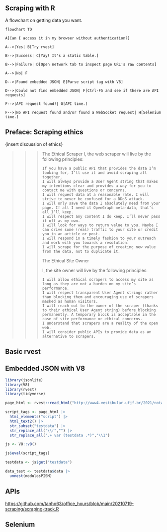 ## Scraping with R

A flowchart on getting data you want. 

```mermaid
flowchart TD

A[Can I access it in my browser without authentication?]

A-->|Yes| B[Try rvest]

B-->|Success| C[Yay! It's a static table.]

B-->|Failure| D[Open network tab to inspect page URL's raw contents]

A-->|No| F

D-->|Found embedded JSON| E[Parse script tag with V8]

D-->|Could not find embedded JSON| F[Ctrl-F5 and see if there are API requests]

F-->|API request found!| G[API time.]

F-->|No API request found and/or found a WebSocket request| H[Selenium time.]

```

## Preface: Scraping ethics
{insert discussion of ethics}

>>> 
>>> The Ethical Scraper
>>> I, the web scraper will live by the following principles:
>>> 
>>>     If you have a public API that provides the data I’m looking for, I’ll use it and avoid scraping all together.
>>>     I will always provide a User Agent string that makes my intentions clear and provides a way for you to contact me with questions or concerns.
>>>     I will request data at a reasonable rate. I will strive to never be confused for a DDoS attack.
>>>     I will only save the data I absolutely need from your page. If all I need it OpenGraph meta-data, that’s all I’ll keep.
>>>     I will respect any content I do keep. I’ll never pass it off as my own.
>>>     I will look for ways to return value to you. Maybe I can drive some (real) traffic to your site or credit you in an article or post.
>>>     I will respond in a timely fashion to your outreach and work with you towards a resolution.
>>>     I will scrape for the purpose of creating new value from the data, not to duplicate it.
>>> 
>>> The Ethical Site Owner
>>> 
>>> I, the site owner will live by the following principles:
>>> 
>>>     I will allow ethical scrapers to access my site as long as they are not a burden on my site’s performance.
>>>     I will respect transparent User Agent strings rather than blocking them and encouraging use of scrapers masked as human visitors.
>>>     I will reach out to the owner of the scraper (thanks to their ethical User Agent string) before blocking permanently. A temporary block is acceptable in the case of site performance or ethical concerns.
>>>     I understand that scrapers are a reality of the open web.
>>>     I will consider public APIs to provide data as an alternative to scrapers.

## Basic rvest

## Embedded JSON with V8

```r
library(jsonlite)
library(V8)
library(rvest)
library(tidyverse)

page_html <- rvest::read_html("http://www4.vestibular.ufjf.br/2021/notaspism1/H.html")

script_tags <- page_html |> 
  html_elements("script") |> 
  html_text2() |> 
  str_subset("testdata") |> 
  str_replace_all("\\r","") |> 
  str_replace_all(".+ var (testdata .*)","\\1")

js <- V8::v8()

js$eval(script_tags)

testdata <- js$get("testdata") 

data_test <- testdata$data |> 
  unnest(modulosPISM)
 ```

## APIs

https://github.com/tanho63/office_hours/blob/main/20210719-scraping/scraping-track.R

## Selenium


